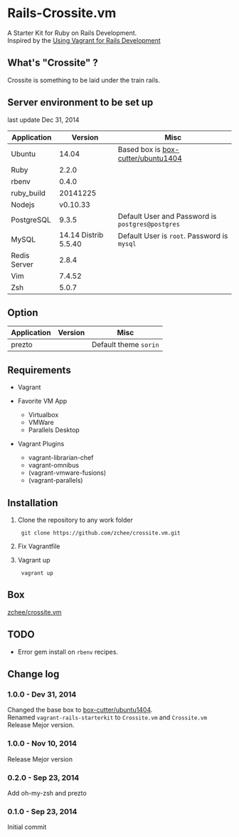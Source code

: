 Rails-Crossite.vm
========================

A Starter Kit for Ruby on Rails Development.  
Inspired by the [Using Vagrant for Rails Development](https://gorails.com/guides/using-vagrant-for-rails-development)

## What's "Crossite" ?
Crossite is something to be laid under the train rails.

## Server environment to be set up
last update Dec 31, 2014

| Application  | Version  | Misc |
| ------------ | -------- | ---- |
| Ubuntu       | 14.04    | Based box is [box-cutter/ubuntu1404](https://atlas.hashicorp.com/box-cutter/boxes/ubuntu1404) |
| Ruby         | 2.2.0                   |      |
| rbenv        | 0.4.0                   |      |
| ruby_build   | 20141225                |      |
| Nodejs       | v0.10.33                |      |
| PostgreSQL   | 9.3.5                   | Default User and Password is `postgres@postgres` |
| MySQL        | 14.14 Distrib 5.5.40    | Default User is `root`. Password is `mysql` |
| Redis Server | 2.8.4                   |      |
| Vim          | 7.4.52                  |      |
| Zsh          | 5.0.7                   |      |

## Option
| Application  | Version  | Misc |
| ------------ | -------- | ---- |
| prezto       |          | Default theme `sorin` |

## Requirements
- Vagrant

- Favorite VM App
  - Virtualbox
  - VMWare
  - Parallels Desktop

- Vagrant Plugins
  - vagrant-librarian-chef
  - vagrant-omnibus
  - (vagrant-vmware-fusions)
  - (vagrant-parallels)

## Installation

1. Clone the repository to any work folder

        git clone https://github.com/zchee/crossite.vm.git

2. Fix Vagrantfile

3. Vagrant up

        vagrant up

## Box
[zchee/crossite.vm](https://atlas.hashicorp.com/zchee/boxes/rails-crossite.vm)

## TODO
- Error gem install on `rbenv` recipes.

## Change log
### 1.0.0 - Dev 31, 2014
Changed the base box to [box-cutter/ubuntu1404](https://atlas.hashicorp.com/box-cutter/boxes/ubuntu1404).  
Renamed `vagrant-rails-starterkit` to `Crossite.vm` and `Crossite.vm` Release Mejor version.

### 1.0.0 - Nov 10, 2014
Release Mejor version

### 0.2.0 - Sep 23, 2014
Add oh-my-zsh and prezto

### 0.1.0 - Sep 23, 2014
Initial commit

